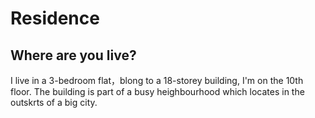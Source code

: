 # Residence

## Where are you live?

I live in a 3-bedroom flat，blong to a 18-storey building, I'm on the 10th floor. The building is part of a busy heighbourhood which locates in the outskrts of a big city.

